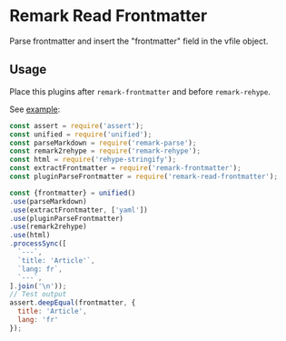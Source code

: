 
# Remark Read Frontmatter

Parse frontmatter and insert the "frontmatter" field in the vfile object.

## Usage

Place this plugins after `remark-frontmatter` and before `remark-rehype`.

See [example](https://github.com/adaltas/remark/blob/master/parse-frontmater/sample/index.js):

```js
const assert = require('assert');
const unified = require('unified');
const parseMarkdown = require('remark-parse');
const remark2rehype = require('remark-rehype');
const html = require('rehype-stringify');
const extractFrontmatter = require('remark-frontmatter');
const pluginParseFrontmatter = require('remark-read-frontmatter');

const {frontmatter} = unified()
.use(parseMarkdown)
.use(extractFrontmatter, ['yaml'])
.use(pluginParseFrontmatter)
.use(remark2rehype)
.use(html)
.processSync([
  `---`,
  `title: 'Article'`,
  `lang: fr`,
  `---`,
].join('\n'));
// Test output
assert.deepEqual(frontmatter, {
  title: 'Article',
  lang: 'fr'
});
```
